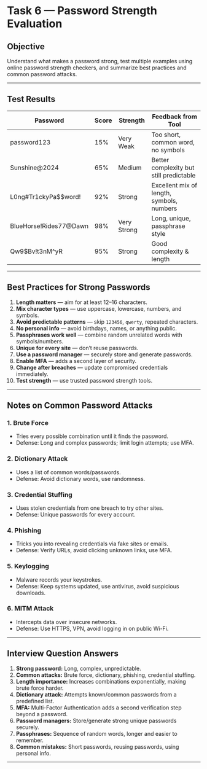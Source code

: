 # Task 6 — Password Strength Evaluation

## Objective
Understand what makes a password strong, test multiple examples using online password strength checkers, and summarize best practices and common password attacks.

---

## Test Results

| Password                | Score | Strength    | Feedback from Tool                        |
| ----------------------- | ----- | ----------- | ----------------------------------------- |
| password123             | 15%   | Very Weak   | Too short, common word, no symbols        |
| Sunshine@2024           | 65%   | Medium      | Better complexity but still predictable   |
| L0ng#Tr1ckyPa$$word!    | 92%   | Strong      | Excellent mix of length, symbols, numbers |
| BlueHorse!Rides77@Dawn  | 98%   | Very Strong | Long, unique, passphrase style            |
| Qw9$Bv!t3nM^yR           | 95%   | Strong      | Good complexity & length                  |

---

## Best Practices for Strong Passwords
1. **Length matters** — aim for at least 12–16 characters.
2. **Mix character types** — use uppercase, lowercase, numbers, and symbols.
3. **Avoid predictable patterns** — skip `123456`, `qwerty`, repeated characters.
4. **No personal info** — avoid birthdays, names, or anything public.
5. **Passphrases work well** — combine random unrelated words with symbols/numbers.
6. **Unique for every site** — don’t reuse passwords.
7. **Use a password manager** — securely store and generate passwords.
8. **Enable MFA** — adds a second layer of security.
9. **Change after breaches** — update compromised credentials immediately.
10. **Test strength** — use trusted password strength tools.

---

## Notes on Common Password Attacks

### 1. Brute Force
- Tries every possible combination until it finds the password.
- Defense: Long and complex passwords; limit login attempts; use MFA.

### 2. Dictionary Attack
- Uses a list of common words/passwords.
- Defense: Avoid dictionary words, use randomness.

### 3. Credential Stuffing
- Uses stolen credentials from one breach to try other sites.
- Defense: Unique passwords for every account.

### 4. Phishing
- Tricks you into revealing credentials via fake sites or emails.
- Defense: Verify URLs, avoid clicking unknown links, use MFA.

### 5. Keylogging
- Malware records your keystrokes.
- Defense: Keep systems updated, use antivirus, avoid suspicious downloads.

### 6. MITM Attack
- Intercepts data over insecure networks.
- Defense: Use HTTPS, VPN, avoid logging in on public Wi-Fi.

---

## Interview Question Answers
1. **Strong password:** Long, complex, unpredictable.
2. **Common attacks:** Brute force, dictionary, phishing, credential stuffing.
3. **Length importance:** Increases combinations exponentially, making brute force harder.
4. **Dictionary attack:** Attempts known/common passwords from a predefined list.
5. **MFA:** Multi-Factor Authentication adds a second verification step beyond a password.
6. **Password managers:** Store/generate strong unique passwords securely.
7. **Passphrases:** Sequence of random words, longer and easier to remember.
8. **Common mistakes:** Short passwords, reusing passwords, using personal info.

---
